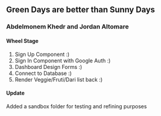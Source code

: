 ## Green Days are better than Sunny Days
### Abdelmonem Khedr and Jordan Altomare


#### Wheel Stage
1. Sign Up Component :)
2. Sign In Component with Google Auth :)
3. Dashboard Design Forms :)
4. Connect to Database :)
5. Render Veggie/Fruti/Dari list back :)

#### Update
Added a sandbox folder for testing and refining purposes
